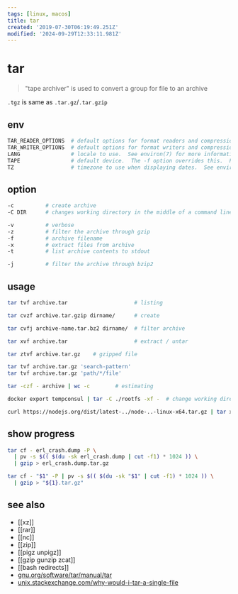 ```yaml
---
tags: [linux, macos]
title: tar
created: '2019-07-30T06:19:49.251Z'
modified: '2024-09-29T12:33:11.981Z'
---
```


# tar

> "tape archiver" is used to convert a group for file to an archive

`.tgz` is same as `.tar.gz`/`.tar.gzip`

## env

```sh
TAR_READER_OPTIONS  # default options for format readers and compression readers. --options option overrides this
TAR_WRITER_OPTIONS  # default options for format writers and compression writers. --options option overrides this
LANG                # locale to use.  See environ(7) for more information
TAPE                # default device.  The -f option overrides this.  Please see the description of the -f option above for more details
TZ                  # timezone to use when displaying dates.  See environ(7) for more information
```

## option

```sh
-c          # create archive
-C DIR      # changes working directory in the middle of a command line

-v          # verbose
-z          # filter the archive through gzip
-f          # archive filename
-x          # extract files from archive
-t          # list archive contents to stdout

-j          # filter the archive through bzip2
```

## usage

```sh
tar tvf archive.tar                     # listing

tar cvzf archive.tar.gzip dirname/      # create

tar cvfj archive-name.tar.bz2 dirname/  # filter archive

tar xvf archive.tar                     # extract / untar

tar ztvf archive.tar.gz    # gzipped file

tar tvf archive.tar.gz 'search-pattern'
tar tvf archive.tar.gz 'path/*/file'

tar -czf - archive | wc -c        # estimating

docker export tempconsul | tar -C ./rootfs -xf -  # change working directory and -f stdin

curl https://nodejs.org/dist/latest-../node-..-linux-x64.tar.gz | tar xz --strip-components=1
```

## show progress

```sh
tar cf - erl_crash.dump -P \
  | pv -s $(( $(du -sk erl_crash.dump | cut -f1) * 1024 )) \
  | gzip > erl_crash.dump.tar.gz

tar cf - "$1" -P | pv -s $(( $(du -sk "$1" | cut -f1) * 1024 )) \
  | gzip > "${1}.tar.gz"
```

## see also

- [[xz]]
- [[rar]]
- [[nc]]
- [[zip]]
- [[pigz unpigz]]
- [[gzip gunzip zcat]]
- [[bash redirects]]
- [gnu.org/software/tar/manual/tar](https://www.gnu.org/software/tar/manual/tar.html)
- [unix.stackexchange.com/why-would-i-tar-a-single-file](https://unix.stackexchange.com/a/277799/193945)
